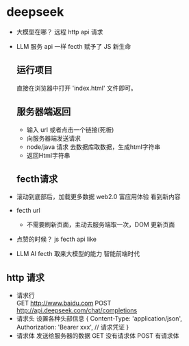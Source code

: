 # deepseek
- 大模型在哪？
  远程
  http api 请求
- LLM 服务
  api 一样
  fecth 赋予了 JS 新生命

  ## 运行项目
  直接在浏览器中打开 'index.html' 文件即可。

  ## 服务器端返回
  - 输入 url 或者点击一个链接(死板)
  - 向服务器端发送请求
  - node/java 请求 去数据库取数据，生成html字符串
  - 返回Html字符串

  ## fecth请求
 - 滚动到底部后，加载更多数据 web2.0 富应用体验
   看到新内容
 - fecth url
    - 不需要刷新页面，主动去服务端取一次，DOM 更新页面
 - 点赞的时候？
   js fecth api like

 - LLM AI
   fecth 取来大模型的能力 智能前端时代

  ## http 请求
  - 请求行  
    GET  http://www.baidu.com
    POST http://api.deepseek.com/chat/completions
  - 请求头
    设置各种头部信息
    {
      Content-Type: 'application/json',
      Authorization: 'Bearer xxx',  // 请求凭证
    }
  - 请求体
    发送给服务器的数据
    GET 没有请求体
    POST 有请求体

   
